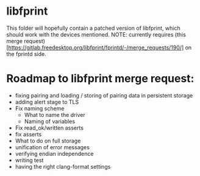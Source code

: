 # libfprint
This folder will hopefully contain a patched version of libfprint, which should work with the devices mentioned.
NOTE: currently requires (this merge request)[https://gitlab.freedesktop.org/libfprint/fprintd/-/merge_requests/190/] on the fprintd side.

# Roadmap to libfprint merge request:
- fixing pairing and loading / storing of pairing data in persistent storage
- adding alert stage to TLS
- Fix naming scheme
  - What to name the driver
  - Naming of variables
- Fix read_ok/written asserts
- fix asserts
- What to do on full storage
- unification of error messages
- verifying endian independence
- writing test
- having the right clang-format settings
